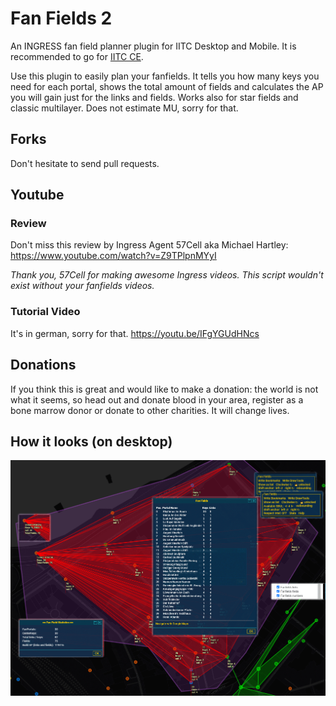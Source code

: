 # Fan Fields 2
An INGRESS fan field planner plugin for IITC Desktop and Mobile. It is recommended to go for [IITC CE](https://iitc.app).

Use this plugin to easily plan your fanfields. It tells you how many keys you need for each portal, shows the total amount of fields and calculates the AP you will gain just for the links and fields. Works also for star fields and classic multilayer. Does not estimate MU, sorry for that.

## Forks
Don't hesitate to send pull requests.

## Youtube
### Review
Don't miss this review by Ingress Agent 57Cell aka Michael Hartley:
https://www.youtube.com/watch?v=Z9TPlpnMYyI

 _Thank you, 57Cell for making awesome Ingress videos. This script wouldn't exist without your fanfields videos._

### Tutorial Video 
It's in german, sorry for that.
https://youtu.be/IFgYGUdHNcs

## Donations
If you think this is great and would like to make a donation: the world is not what it seems, so head out and donate blood in your area, register as a bone marrow donor or donate to other charities. It will change lives.

## How it looks (on desktop)
![preview image](FanFields2.png)
